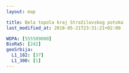 ```yaml
---
layout: map

title: Bela topola kraj Stražilovskog potoka
last_modified_at: 2018-05-21T23:31:21+02:00

WDPA: [555589000]
BioRaS: [242]
geoSrbija:
  L1_182: [37]
  L1_300: [1]
---
```

